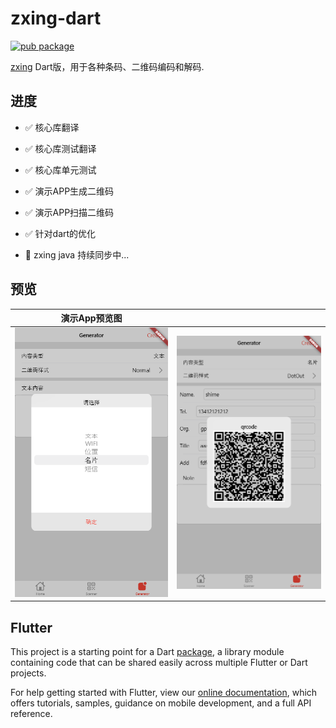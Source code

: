 # zxing-dart
[![pub package](https://img.shields.io/pub/v/zxing_lib.svg)](https://pub.dartlang.org/packages/zxing_lib)

[zxing](https://github.com/zxing/zxing) Dart版，用于各种条码、二维码编码和解码.


## 进度

- ✅ 核心库翻译
- ✅ 核心库测试翻译
- ✅ 核心库单元测试
- ✅ 演示APP生成二维码
- ✅ 演示APP扫描二维码
- ✅ 针对dart的优化

- 🚧 zxing java 持续同步中...

## 预览

|演示App预览图| |
|:---:|:---:|
|![01](preview/01.png "01")|![02](preview/02.png "02")|

## Flutter

This project is a starting point for a Dart
[package](https://flutter.dev/developing-packages/),
a library module containing code that can be shared easily across
multiple Flutter or Dart projects.

For help getting started with Flutter, view our 
[online documentation](https://flutter.dev/docs), which offers tutorials, 
samples, guidance on mobile development, and a full API reference.
